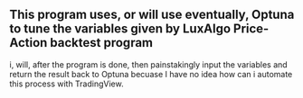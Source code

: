 ## This program uses, or will use eventually, Optuna to tune the variables given by LuxAlgo Price-Action backtest program
i, will, after the program is done, then painstakingly input the variables and return the result back to Optuna becuase I have no idea how can i automate this process with TradingView.

